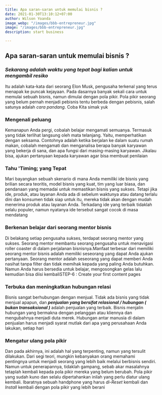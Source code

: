 ```yaml
---
title: Apa saran-saran untuk memulai bisnis ?
date: 2021-01-30T13:10:12+07:00
author: Wilson Yoanda
image_webp: "/images/bbb-entrepreneur.jpg"
image: "/images/bbb-entrepreneur.jpg"
description: start business

---
```

## Apa saran-saran untuk memulai bisnis ?

### **_Sekarang adalah waktu yang tepat bagi kalian untuk mengambil resiko_**

Itu adalah kata-kata dari seorang Elon Musk, pengusaha terkenal yang terus menapak ke puncak kejayaan. Pada dasarnya banyak sekali cara untuk memulai sebuah bisnis, namun dimulai dengan pola pikir. Pola pikir seorang yang belum pernah menjadi pebisnis tentu berbeda dengan pebisnis, salah satunya adalah _cara pandang_. Coba Kita simak yuk

### **Mengenali peluang**

Kemanapun Anda pergi, cobalah belajar mengamati semuanya. Termasuk yang tidak terlihat langsung oleh mata telanjang. Yaitu, memperhatikan dengan seksama. Contohnya adalah ketika berjalan ke dalam suatu rumah makan, cobalah mengamati dan menganalisa berapa banyak karyawan yang bekerja di sana, dan apa fungsi dari masing-masing karyawan. Jikalau bisa, ajukan pertanyaan kepada karyawan agar bisa membuat penilaian

### **Tahu 'Timing; yang Tepat**

Mari bayangkan sebuah skenario di mana Anda memiliki ide bisnis yang brilian secara teoritis, model bisnis yang kuat, tim yang luar biasa, dan pendanaan yang memadai untuk memastikan bisnis yang sukses. Tetapi jika ide, produk, atau layanan Anda ada di sebelum waktunya atau datang terlalu dini dan konsumen tidak siap untuk itu, mereka tidak akan dengan mudah menerima produk atau layanan Anda. Terkadang ide yang terbaik tidaklah selalu populer, namun nyatanya ide tersebut sangat cocok di masa mendatang

### **Berkenan belajar dari seorang mentor bisnis**

Di belakang setiap pengusaha sukses, terdapat seorang mentor yang sukses. Seorang mentor membantu seorang pengusaha untuk menavigasi roller coaster di dalam perjalanan bisnisnya.Manfaat terbesar dari memiliki seorang mentor bisnis adalah memiliki seseorang yang dapat Anda ajukan pertanyaan. Seorang mentor adalah seseorang yang dapat memberi Anda nasihat tanpa filter dan tidak memihak kepada yang paling Anda butuhkan. Namun Anda harus bersedia untuk belajar, mengosongkan gelas lalu kemudian bisa diisi kembaliSTEP-6 : Create your first content pages

### **Terbuka dan meningkatkan hubungan relasi**

Bisnis sangat berhubungan dengan menjual. Tidak ada bisnis yang tidak menjual apapun, dan **_penjualan yang bersifat relasional / hubungan ( bukan transaksional )_** adalah penjualan yang terbaik. Bisnis menjalin hubungan yang bermakna dengan pelanggan atau kliennya dan mengubahnya menjadi duta merek. Hubungan antar manusia di dalam penjualan harus menjadi syarat mutlak dari apa yang perusahaan Anda lakukan, setiap hari

### **Mengatur ulang pola pikir**

Dan pada akhirnya, ini adalah hal yang terpenting, namun yang tersulit dilakukan. Dari segi teori, mungkin kebanyakan orang memahami pentingnya untuk menjadi seorang yang lebih baik melalui berbisnis sendiri. Namun untuk penerapannya, tidaklah gampang, sebab akar masalahnya tetaplah kembali kepada pola pikir mereka yang belum berubah. Pola pikir yang sudah kuno dan selalu dipertahankan inilah yang perlu diatur ulang kembali. Ibaratnya sebuah handphone yang harus _di-Reset_ kembali dan _Install_ kembali dengan pola pikir yang lebih berani